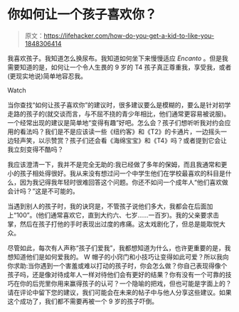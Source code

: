 # 你如何让一个孩子喜欢你？

> 原文：<https://lifehacker.com/how-do-you-get-a-kid-to-like-you-1848306414>

我喜欢孩子。我知道怎么换尿布。我知道如何坐下来慢慢适应 *Encanto* 。但是我需要知道的是，如何让一个令人生畏的 9 岁的 T4 孩子真正尊重我，享受我，或者(更现实地说)简单地容忍我。

Watch

当你查找“如何让孩子喜欢你”的建议时，很多建议要么是模糊的，要么是针对初学走路的孩子的(就交谈而言，与不屈不挠的青少年相比，他们通常更容易被说服)。一个经常出现的建议是简单地“变得有趣”好吧。怎么会？孩子们想听听我对约会应用的看法吗？我们是不是应该读一些《纽约客》和《T2》的卡通片，一边摇头一边轻声笑，以示赞赏？孩子们还会看《海绵宝宝》和《T4》吗？或者提到它会让我立刻变得不酷吗？

我应该澄清一下，我并不是完全无助的:我已经做了多年的保姆，而且我通常和更小的孩子相处得很好。我从来没有想过问一个中学生他们在学校最喜欢的科目是什么，因为我记得我年轻时很难回答这个问题。你还不如问一个成年人“他们喜欢做会计吗？”这是不可能的。

当遇到别人的孩子时，我的诀窍是，不管孩子说他们多大，我都会在后面加上“100”。(他们通常喜欢它，直到大约六、七岁……一百岁)。我的父亲要求击掌，然后在孩子打他的手时表现出过度的疼痛。这太戏剧化了，但总是能取悦大众。

尽管如此，每次有人声称“孩子们爱我”，我都想知道为什么，也许更重要的是，我想知道他们是如何爱我的。 W 帽子的小窍门和小技巧让变得如此可爱？所以我向你求助:当你遇到一个害羞或难以打动的孩子时，你会怎么做？你自己表现得像个孩子吗，还是像对待成年人一样对待他们会有更好的结果？你有没有一个可靠的技巧在你的后兜里你用来赢得孩子的认可？一个隐喻的把戏，但也可能是字面上的？请在评论中留下您的建议，我们可能会在未来的帖子中与他人分享这些建议。如果这个成功了，我们都不需要再被一个 9 岁的孩子吓倒。